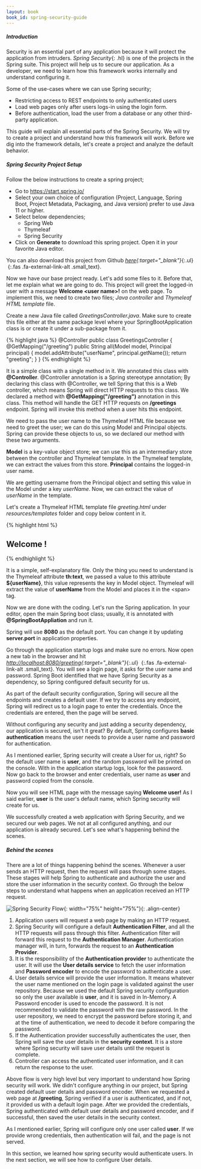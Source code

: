 ```yaml
---
layout: book
book_id: spring-security-guide
---
```


##### Introduction

Security is an essential part of any application because it will protect the application from intruders. *Spring Security*{: .hl} is one of the projects in the Spring suite. This project will help us to secure our application. As a developer, we need to learn how this framework works internally and understand configuring it.

Some of the use-cases where we can use Spring security;

* Restricting access to REST endpoints to only authenticated users
* Load web pages only after users logs-in using the login form.
* Before authentication, load the user from a database or any other third-party application.

This guide will explain all essential parts of the Spring Security. We will try to create a project and understand how this framework will work. Before we dig into the framework details, let's create a project and analyze the default behavior.

##### Spring Security Project Setup

Follow the below instructions to create a spring project;

* Go to https://start.spring.io/
* Select your own choice of configuration (Project, Language, Spring Boot, Project Metadata, Packaging, and Java version) prefer to use Java 11 or higher.
* Select below dependencies;
    * Spring Web
    * Thymeleaf
    * Spring Security
* Click on **Generate** to download this spring project. Open it in your favorite Java editor.

You can also download this project from Github *[here](https://github.com/kpradeep12/thetechstack-projects/tree/main/spring-security-introduction-1){:target="_blank"}*{:.ul} *&nbsp;*{:.fas .fa-external-link-alt .small_text}.

Now we have our base project ready. Let's add some files to it. Before that, let me explain what we are going to do. This project will greet the logged-in user with a message **Welcome \<user name\>!** on the web page. To implement this, we need to create two files; _Java controller_ and _Thymeleaf HTML template_ file.

Create a new Java file called _GreetingsController.java_. Make sure to create this file either at the same package level where your SpringBootApplication class is or create it under a sub-package from it.

{% highlight java %}
@Controller
public class GreetingsController {
  @GetMapping("/greeting")
  public String all(Model model, Principal principal) {
    model.addAttribute("userName", principal.getName());
    return "greeting";
  }
}
{% endhighlight %}

It is a simple class with a single method in it. We annotated this class with **@Controller**. @Controller annotation is a Spring stereotype annotation; By declaring this class with @Controller, we tell Spring that this is a Web controller, which means Spring will direct HTTP requests to this class. We declared a method with **@GetMapping("/greeting")** annotation in this class. This method will handle the GET HTTP requests on **/greetings** endpoint. Spring will invoke this method when a user hits this endpoint.

We need to pass the user name to the Thymeleaf HTML file because we need to greet the user; we can do this using Model and Principal objects. Spring can provide these objects to us, so we declared our method with these two arguments.

**Model** is a key-value object store; we can use this as an intermediary store between the controller and Thymeleaf template. In the Thymeleaf template, we can extract the values from this store. **Principal** contains the logged-in user name.

We are getting username from the Principal object and setting this value in the Model under a key _userName_. Now, we can extract the value of _userName_ in the template.

Let's create a Thymeleaf HTML template file _greeting.html_ under _resources/templates_ folder and copy below content in it.

{% highlight html %}
<html>
  <body>
    <h2>Welcome <span th:text="${userName}"></span>!</h2>
  </body>
</html>
{% endhighlight %}

It is a simple, self-explanatory file. Only the thing you need to understand is the Thymeleaf attribute **th:text**, we passed a value to this attribute **${userName}**, this value represents the key in Model object. Thymeleaf will extract the value of **userName** from the Model and places it in the \<span\> tag.

Now we are done with the coding. Let's run the Spring application. In your editor, open the main Spring boot class; usually, it is annotated with **@SpringBootAppliation** and run it.

>
Spring will use **8080** as the default port. You can change it by updating **server.port** in application properties.

Go through the application startup logs and make sure no errors. Now open a new tab in the browser and hit *[http://localhost:8080/greeting](http://localhost:8080/greeting){:target="_blank"}*{:.ul} *&nbsp;*{:.fas .fa-external-link-alt .small_text}. You will see a login page, it asks for the user name and password. Spring Boot identified that we have Spring Security as a dependency, so Spring configured default security for us.

As part of the default security configuration, Spring will secure all the endpoints and creates a default user. If we try to access any endpoint, Spring will redirect us to a login page to enter the credentials. Once the credentials are entered, then the page will be served.

Without configuring any security and just adding a security dependency, our application is secured, isn't it great? By default, Spring configures **basic authentication** means the user needs to provide a user name and password for authentication.

As I mentioned earlier, Spring security will create a User for us, right? So the default user name is **user**, and the random password will be printed on the console. With in the application startup logs, look for the password. Now go back to the browser and enter credentials, user name as **user** and password copied from the console.

Now you will see HTML page with the message saying **Welcome user!** As I said earlier, **user** is the user's default name, which Spring security will create for us.

We successfully created a web application with Spring Security, and we secured our web pages. We not at all configured anything, and our application is already secured. Let's see what's happening behind the scenes.

##### Behind the scenes

There are a lot of things happening behind the scenes. Whenever a user sends an HTTP request, then the request will pass through some stages. These stages will help Spring to authenticate and authorize the user and store the user information in the security context. Go through the below steps to understand what happens when an application received an HTTP request.

![Spring Security Flow]({{site.baseurl}}/assets/images/books/spring-security-guide/spring-security-flow.png){: width="75%" height="75%"}{: .align-center}

1. Application users will request a web page by making an HTTP request.  
2. Spring Security will configure a default **Authentication Filter**, and all the HTTP requests will pass through this filter. Authentication filter will forward this request to the **Authentication Manager**. Authentication manager will, in turn, forwards the request to an 		**Authentication Provider**.  
3. It is the responsibility of the **Authentication provider** to authenticate the user. It will use the **User details service** to fetch the user information and **Password encoder** to encode the password to authenticate a user.  
4. User details service will provide the user information. It means whatever the user name mentioned on the login page is validated against the user repository. Because we used the default Spring security configuration so only the user available is **user**, and it is saved in In-Memory. A Password encoder is used to encode the password. It is not recommended to validate the password with the raw password. In the user repository, we need to encrypt the password before storing it, and at the time of authentication, we need to decode it before comparing the password.  
5. If the Authentication provider successfully authenticates the user, then Spring will save the user details in the **security context**. It is a store where Spring security will save user details until the request is complete.  
6. Controller can access the authenticated user information, and it can return the response to the user.

Above flow is very high level but very important to understand how Spring security will work. We didn't configure anything in our project, but Spring created default user details and password encoder. When we requested a web page at **/greeting**, Spring verified if a user is authenticated, and if not, it provided us with a default login page. After we provided the credentials, Spring authenticated with default user details and password encoder, and if successful, then saved the user details in the security context.

As I mentioned earlier, Spring will configure only one user called **user**. If we provide wrong credentials, then authentication will fail, and the page is not served.

In this section, we learned how spring security would authenticate users. In the next section, we will see how to configure User details.
